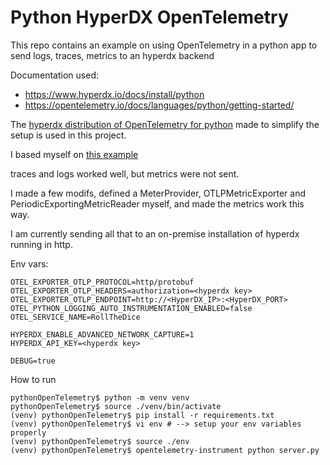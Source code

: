 # Python HyperDX OpenTelemetry
This repo contains an example on using OpenTelemetry in a python app to send logs, traces, metrics to an hyperdx backend

Documentation used:
- https://www.hyperdx.io/docs/install/python
- https://opentelemetry.io/docs/languages/python/getting-started/

The [hyperdx distribution of OpenTelemetry for python](https://github.com/hyperdxio/hyperdx-py) made to simplify the setup is used in this project.

I based myself on [this example](https://opentelemetry.io/docs/languages/python/instrumentation/#metrics)

traces and logs worked well, but metrics were not sent.

I made a few modifs, defined a MeterProvider, OTLPMetricExporter and PeriodicExportingMetricReader myself, and made the metrics work this way.

I am currently sending all that to an on-premise installation of hyperdx running in http.

Env vars:
```
OTEL_EXPORTER_OTLP_PROTOCOL=http/protobuf
OTEL_EXPORTER_OTLP_HEADERS=authorization=<hyperdx key>
OTEL_EXPORTER_OTLP_ENDPOINT=http://<HyperDX_IP>:<HyperDX_PORT>
OTEL_PYTHON_LOGGING_AUTO_INSTRUMENTATION_ENABLED=false
OTEL_SERVICE_NAME=RollTheDice

HYPERDX_ENABLE_ADVANCED_NETWORK_CAPTURE=1
HYPERDX_API_KEY=<hyperdx key>

DEBUG=true
```

How to run
```
pythonOpenTelemetry$ python -m venv venv
pythonOpenTelemetry$ source ./venv/bin/activate
(venv) pythonOpenTelemetry$ pip install -r requirements.txt
(venv) pythonOpenTelemetry$ vi env # --> setup your env variables properly
(venv) pythonOpenTelemetry$ source ./env
(venv) pythonOpenTelemetry$ opentelemetry-instrument python server.py
```

